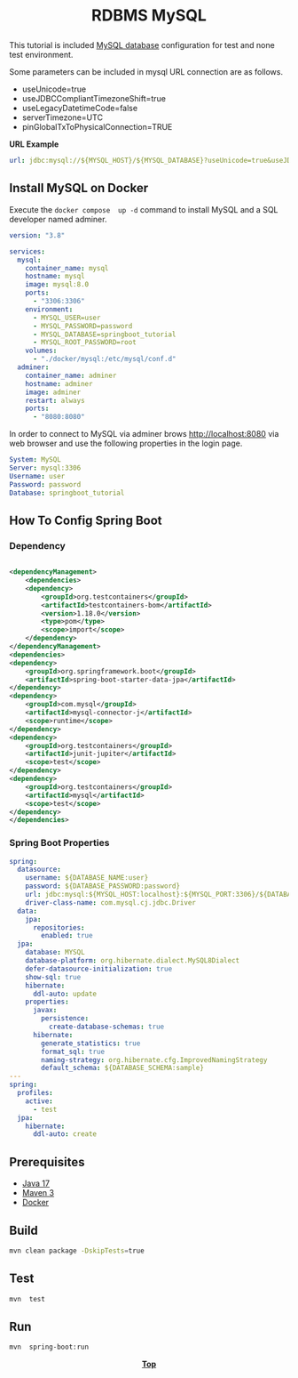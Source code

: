 # <p align="center">RDBMS MySQL</p>

<p align="justify">

This tutorial is included [MySQL database](https://www.mysql.com/) configuration for test and none test environment.

Some parameters can be included in mysql URL connection are as follows.

* useUnicode=true
* useJDBCCompliantTimezoneShift=true
* useLegacyDatetimeCode=false
* serverTimezone=UTC
* pinGlobalTxToPhysicalConnection=TRUE

</p>

**URL Example**

```yaml
url: jdbc:mysql://${MYSQL_HOST}/${MYSQL_DATABASE}?useUnicode=true&useJDBCCompliantTimezoneShift=true&useLegacyDatetimeCode=false&serverTimezone=UTC&pinGlobalTxToPhysicalConnection=TRUE
```

## Install MySQL on Docker

Execute the `docker compose  up -d` command to install MySQL and a SQL developer named adminer.

```yaml
version: "3.8"

services:
  mysql:
    container_name: mysql
    hostname: mysql
    image: mysql:8.0
    ports:
      - "3306:3306"
    environment:
      - MYSQL_USER=user
      - MYSQL_PASSWORD=password
      - MYSQL_DATABASE=springboot_tutorial
      - MYSQL_ROOT_PASSWORD=root
    volumes:
      - "./docker/mysql:/etc/mysql/conf.d"
  adminer:
    container_name: adminer
    hostname: adminer
    image: adminer
    restart: always
    ports:
      - "8080:8080"
```
In order to connect to MySQL via adminer brows [http://localhost:8080](http://localhost:8080/) via web browser and use 
the following properties in the login page.

```yaml
System: MySQL
Server: mysql:3306
Username: user
Password: password
Database: springboot_tutorial
```

## How To Config Spring Boot

### Dependency

```xml

<dependencyManagement>
    <dependencies>
    <dependency>
        <groupId>org.testcontainers</groupId>
        <artifactId>testcontainers-bom</artifactId>
        <version>1.18.0</version>
        <type>pom</type>
        <scope>import</scope>
    </dependency>
</dependencyManagement>
<dependencies>
<dependency>
    <groupId>org.springframework.boot</groupId>
    <artifactId>spring-boot-starter-data-jpa</artifactId>
</dependency>
<dependency>
    <groupId>com.mysql</groupId>
    <artifactId>mysql-connector-j</artifactId>
    <scope>runtime</scope>
</dependency>
<dependency>
    <groupId>org.testcontainers</groupId>
    <artifactId>junit-jupiter</artifactId>
    <scope>test</scope>
</dependency>
<dependency>
    <groupId>org.testcontainers</groupId>
    <artifactId>mysql</artifactId>
    <scope>test</scope>
</dependency>
</dependencies>
```

### Spring Boot Properties

```yaml
spring:
  datasource:
    username: ${DATABASE_NAME:user}
    password: ${DATABASE_PASSWORD:password}
    url: jdbc:mysql:${MYSQL_HOST:localhost}:${MYSQL_PORT:3306}/${DATABASE_NAME:springboot_tutorial}
    driver-class-name: com.mysql.cj.jdbc.Driver
  data:
    jpa:
      repositories:
        enabled: true
  jpa:
    database: MYSQL
    database-platform: org.hibernate.dialect.MySQL8Dialect
    defer-datasource-initialization: true
    show-sql: true
    hibernate:
      ddl-auto: update
    properties:
      javax:
        persistence:
          create-database-schemas: true
      hibernate:
        generate_statistics: true
        format_sql: true
        naming-strategy: org.hibernate.cfg.ImprovedNamingStrategy
        default_schema: ${DATABASE_SCHEMA:sample}
---
spring:
  profiles:
    active:
      - test
  jpa:
    hibernate:
      ddl-auto: create

```

## Prerequisites

* [Java 17](https://www.oracle.com/de/java/technologies/downloads/)
* [Maven 3](https://maven.apache.org/index.html)
* [Docker](https://www.docker.com/)

## Build

```bash
mvn clean package -DskipTests=true
```

## Test

```bash
mvn  test
```

## Run

```bash
mvn  spring-boot:run
```

**<p align="center"> [Top](#rdbms-mysql) </p>**